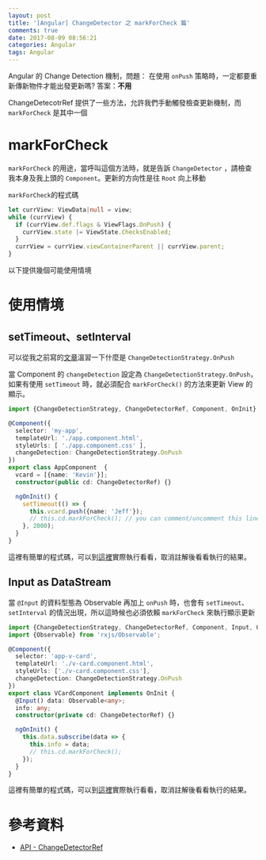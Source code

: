 ```yaml
---
layout: post
title: '[Angular] ChangeDetector 之 markForCheck 篇'
comments: true
date: 2017-08-09 08:56:21
categories: Angular
tags: Angular
---
```


Angular 的 Change Detection 機制，問題： 在使用 `onPush` 策略時，一定都要重新傳新物件才能出發更新嗎? 答案：**不用**

<!-- more -->

ChangeDetecotrRef 提供了一些方法，允許我們手動觸發檢查更新機制，而 `markForCheck` 是其中一個

# markForCheck

`markForCheck` 的用途，當呼叫這個方法時，就是告訴 `ChangeDetector` ，請檢查我本身及我上頭的 `Component`。更新的方向性是往 `Root`  向上移動

`markForCheck`的程式碼

```typescript
let currView: ViewData|null = view;
while (currView) {
  if (currView.def.flags & ViewFlags.OnPush) {
    currView.state |= ViewState.ChecksEnabled;
  }
  currView = currView.viewContainerParent || currView.parent;
}
```



以下提供幾個可能使用情境



# 使用情境

## setTimeout、setInterval

可以從我之前寫的[文章](https://blog.kevinyang.net/2017/01/23/angular2-change-detection/)溫習一下什麼是 `ChangeDetectionStrategy.OnPush`

當 Component 的 `changeDetection` 設定為 `ChangeDetectionStrategy.OnPush`，如果有使用 `setTimeout` 時，就必須配合 `markForCheck()` 的方法來更新 View 的顯示。

```typescript
import {ChangeDetectionStrategy, ChangeDetectorRef, Component, OnInit} from '@angular/core';

@Component({
  selector: 'my-app',
  templateUrl: './app.component.html',
  styleUrls: [ './app.component.css' ],
  changeDetection: ChangeDetectionStrategy.OnPush
})
export class AppComponent  {
  vcard = [{name: 'Kevin'}];  
  constructor(public cd: ChangeDetectorRef) {}

  ngOnInit() {
    setTimeout(() => {
      this.vcard.push({name: 'Jeff'});
      // this.cd.markForCheck(); // you can comment/uncomment this line to see the difference
    }, 2000);
  }  
}

```

這裡有簡單的程式碼，可以到[這裡](https://stackblitz.com/edit/markforcheck-settimeo)實際執行看看，取消註解後看看執行的結果。

## Input as DataStream

當 `@Input` 的資料型態為 Observable 再加上 `onPush` 時，也會有 `setTimeout`、`setInterval` 的情況出現，所以這時候也必須依賴 `markForCheck` 來執行顯示更新

```typescript
import {ChangeDetectionStrategy, ChangeDetectorRef, Component, Input, OnInit} from '@angular/core';
import {Observable} from 'rxjs/Observable';

@Component({
  selector: 'app-v-card',
  templateUrl: './v-card.component.html',
  styleUrls: ['./v-card.component.css'],
  changeDetection: ChangeDetectionStrategy.OnPush
})
export class VCardComponent implements OnInit {
  @Input() data: Observable<any>;
  info: any;
  constructor(private cd: ChangeDetectorRef) {}

  ngOnInit() {
    this.data.subscribe(data => {
      this.info = data;
      // this.cd.markForCheck();
    });
  }
}
```

這裡有簡單的程式碼，可以到[這裡](https://stackblitz.com/edit/markforcheck-datastream)實際執行看看，取消註解後看看執行的結果。

#  參考資料

* [API - ChangeDetectorRef](https://angular.io/api/core/ChangeDetectorRef#markForCheck)